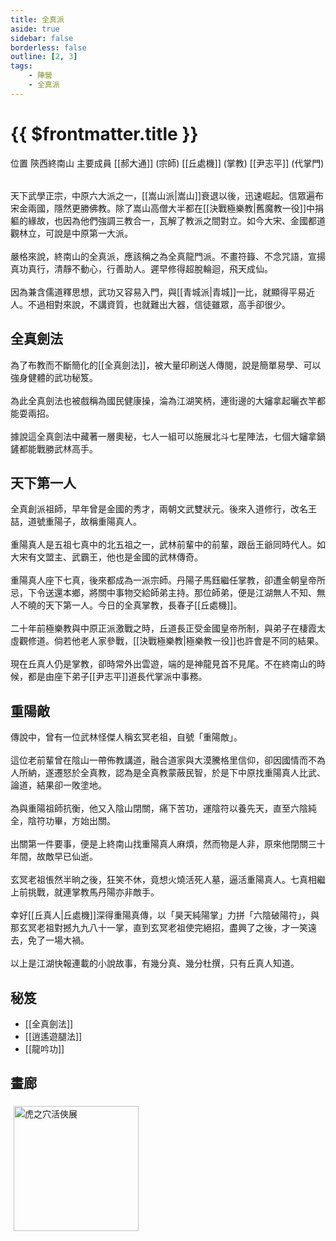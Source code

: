 ```yaml
---
title: 全真派
aside: true
sidebar: false
borderless: false
outline: [2, 3]
tags:
    - 陣營
    - 全真派
---
```


# {{ $frontmatter.title }}

<InfoList position="right">
	<Info title="陣營資料" :open=true>
		<table>
			<ChTr>
				<ChTd isTitle=true>
					位置
				</ChTd>
				<ChTd>
					陝西終南山
				</ChTd>
			</ChTr>
			<ChTr>
				<ChTd isTitle=true position='center'>
					主要成員
				</ChTd>
			</ChTr>
			<ChTr>
                <ChTd position='center'>
                    [[郝大通]] (宗師)
                </ChTd>
            </ChTr>
            <ChTr>
                <ChTd position='center'>
                    [[丘處機]] (掌教)
                </ChTd>
            </ChTr>
            <ChTr>
                <ChTd position='center'>  
                    [[尹志平]] (代掌門)
                </ChTd>
            </ChTr>
		</table>
	</Info>
</InfoList>

天下武學正宗，中原六大派之一，[[嵩山派|嵩山]]衰退以後，迅速崛起。信眾遍布宋金兩國，隱然更勝佛教。除了嵩山高僧大半都在[[決戰極樂教|舊魔教一役]]中捐軀的緣故，也因為他們強調三教合一，瓦解了教派之間對立。如今大宋、金國都道觀林立，可說是中原第一大派。
<br><br>
嚴格來說，終南山的全真派，應該稱之為全真龍門派。不畫符籙、不念咒語，宣揚真功真行，清靜不動心，行善助人。遲早修得超脫輪迴，飛天成仙。
<br><br>
因為兼含儒道釋思想，武功又容易入門，與[[青城派|青城]]一比，就顯得平易近人。不過相對來說，不講資質，也就難出大器，信徒雖眾，高手卻很少。
<br clear="all">

## 全真劍法

為了布教而不斷簡化的[[全真劍法]]，被大量印刷送人傳閱，說是簡單易學、可以強身健體的武功秘笈。
<br><br>
為此全真劍法也被戲稱為國民健康操，淪為江湖笑柄，連街邊的大嬸拿起曬衣竿都能耍兩招。
<br><br>
據說這全真劍法中藏著一層奧秘，七人一組可以施展北斗七星陣法，七個大嬸拿鍋鏟都能戰勝武林高手。

## 天下第一人

全真創派祖師，早年曾是金國的秀才，兩朝文武雙狀元。後來入道修行，改名王喆，道號重陽子，故稱重陽真人。
<br><br>
重陽真人是五祖七真中的北五祖之一，武林前輩中的前輩，跟岳王爺同時代人。如大宋有文盟主、武霸王，他也是金國的武林傳奇。
<br><br>
重陽真人座下七真，後來都成為一派宗師。丹陽子馬鈺繼任掌教，卻遭金朝皇帝所忌，下令送還本鄉，將關中事物交給師弟主持。那位師弟，便是江湖無人不知、無人不曉的天下第一人。今日的全真掌教，長春子[[丘處機]]。
<br><br>
二十年前極樂教與中原正派激戰之時，丘道長正受金國皇帝所制，與弟子在棲霞太虛觀修道。倘若他老人家參戰，[[決戰極樂教|極樂教一役]]也許會是不同的結果。
<br><br>
現在丘真人仍是掌教，卻時常外出雲遊，端的是神龍見首不見尾。不在終南山的時候，都是由座下弟子[[尹志平]]道長代掌派中事務。

## 重陽敵

傳說中，曾有一位武林怪傑人稱玄冥老祖，自號「重陽敵」。
<br><br>
這位老前輩曾在陰山一帶佈教講道，融合道家與大漠騰格里信仰，卻因國情而不為人所納，遂遷怒於全真教，認為是全真教蒙蔽民智，於是下中原找重陽真人比武、論道，結果卻一敗塗地。
<br><br>
為與重陽祖師抗衡，他又入陰山閉關，痛下苦功，運陰符以養先天，直至六陰純全，陰符功畢，方始出關。
<br><br>
出關第一件要事，便是上終南山找重陽真人麻煩，然而物是人非，原來他閉關三十年間，故敵早已仙逝。
<br><br>
玄冥老祖悵然半晌之後，狂笑不休，竟想火燒活死人墓，逼活重陽真人。七真相繼上前挑戰，就連掌教馬丹陽亦非敵手。
<br><br>
幸好[[丘真人|丘處機]]深得重陽真傳，以「昊天純陽掌」力拼「六陰破陽符」，與那玄冥老祖對撼九九八十一掌，直到玄冥老祖使完絕招，盡興了之後，才一笑遠去，免了一場大禍。
<br><br>
以上是江湖快報連載的小說故事，有幾分真、幾分杜撰，只有丘真人知道。

## 秘笈

- [[全真劍法]]
- [[逍遙遊腿法]]
- [[龍吟功]]

## 畫廊

<div style="display: flex; flex-wrap: wrap;">
    <div>
        <img src="/images/collab/20241220_toranoana/photo_02.jpg" alt="虎之穴活俠展" style="width:200px; margin:5px"/>
    </div>
</div>